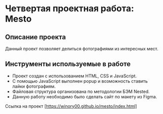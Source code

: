 # Четвертая проектная работа: Mesto

## Описание проекта
Данный проект позволяет делиться фотографиями из интересных мест. 

## Инструменты используемые в работе  
* Проект создан с использованием HTML, СSS и JavaScript. 
* С помощью JavaScript выполнен popup и возможность ставить лайки фотографиям. 
* Файловая структура организована по методологии БЭМ Nested.
* Данную работу необходимо было сделать сайт по макету из Figma.

Ссылка на проект [https://winory00.github.io/mesto/index.html]
